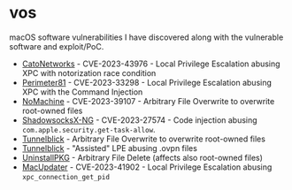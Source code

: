 # vos
macOS software vulnerabilities I have discovered along with the vulnerable software and exploit/PoC.

* [CatoNetworks](./CatoNetworks) - CVE-2023-43976 - Local Privilege Escalation abusing XPC with notorization race condition
* [Perimeter81](./Perimeter81) - CVE-2023-33298 - Local Privilege Escalation abusing XPC with the Command Injection
* [NoMachine](./NoMachine) - CVE-2023-39107 - Arbitrary File Overwrite to overwrite root-owned files
* [ShadowsocksX-NG](./ShadowsocksX-NG) - CVE-2023-27574 - Code injection abusing `com.apple.security.get-task-allow`.
* [Tunnelblick](./Tunnelblick) - Arbitrary File Overwrite to overwrite root-owned files
* [Tunnelblick](./Tunnelblick) - "Assisted" LPE abusing .ovpn files
* [UninstallPKG](./UninstallPKG) - Arbitrary File Delete (affects also root-owned files)
* [MacUpdater](./MacUpdater) - CVE-2023-41902 - Local Privilege Escalation abusing `xpc_connection_get_pid`
